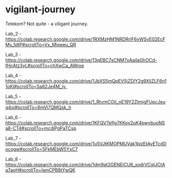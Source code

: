# vigilant-journey
Telekom? Not quite - a viligant journey.

Lab_2 - https://colab.research.google.com/drive/1RXMzHM1NRDRrlF6vWSvE02EcFMy_1dtP#scrollTo=Vx_Mipeeu_QR

Lab_3 - https://colab.research.google.com/drive/13qEBC7sCNM7xAailaGhOCd-fHcAtz3yL#scrollTo=chXwCa_AWroe

Lab_4 - https://colab.research.google.com/drive/1JbXS5mQpEV5jZDlY2g9XliZLF6n11oKI#scrollTo=Sa62Je4M_iy_

Lab_5 - https://colab.research.google.com/drive/1_RtvmCOiI_nE19Y2ZtmigFUpcJeuq4oi#scrollTo=8mVl7QMQsk_h

Lab_6 - https://colab.research.google.com/drive/1KFQV7eflg7KKov2uK4pwybuoNSa8-CT4#scrollTo=mcdjPgPaTCsp

Lab_7 - https://colab.research.google.com/drive/1u5VJtKMOPMUVak1bjzEtAvETcdDocogw#scrollTo=5FkMEbW5YxC7

Lab_8 - https://colab.research.google.com/drive/1dm9at2GENEjCU6_xodrVCqIJCtAa7aoH#scrollTo=IwnCPB8tYwQK
